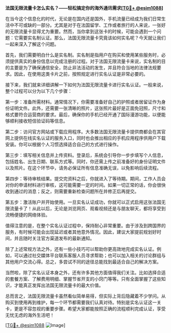 **法国无限流量卡怎么实名？——轻松搞定你的海外通讯需求[[TG💪+ @esim1088](https://t.me/s/esim1088)]**

在当今这个信息化的时代，无论是在国内还是国外，手机流量已经成为我们日常生活中不可或缺的一部分。尤其是对于在法国留学、工作或者旅行的人来说，一张好的无限流量卡显得尤为重要。然而，当你拿到这张卡的时候，可能会遇到一个问题：它需要实名制认证。那么，法国无限流量卡究竟该如何实名呢？今天就让我们一起来深入了解这个问题。

首先，我们需要明白什么是实名制。实名制是指用户在购买和使用某些服务时，必须提供真实的身份信息以完成注册的过程。对于法国无限流量卡来说，实名制的目的主要是为了确保通信安全，防止非法活动的发生，并且符合当地的法律法规要求。因此，在使用这类卡片之前，按照规定进行实名认证是非常必要的。

接下来，我们就来详细讲解一下如何为法国无限流量卡进行实名认证。一般来说，整个过程可以分为以下几个步骤：

第一步：准备所需材料。通常情况下，你需要准备好自己的护照或者居留证作为身份证明文件。此外，还需要一张清晰的照片，这张照片最好是正面免冠照，尺寸和格式要符合运营商的要求。最后，确保你的手机已经开通了国际漫游功能，以便能够顺利接收短信验证码等信息。

第二步：访问官方网站或下载应用程序。大多数法国无限流量卡提供商都会在其官网上提供在线实名认证的服务入口，同时也会推出相应的手机应用程序供用户下载安装。你可以根据个人习惯选择适合自己的方式进行操作。

第三步：填写相关信息并上传资料。登录后，系统会引导你一步步填写个人信息，包括姓名、出生日期、联系方式等。同时，你还需上传之前准备好的身份证明文件以及照片。在这个环节中，请务必保证所有信息准确无误，以免影响后续流程。

第四步：等待审核结果。提交完资料之后，你就进入了等待期。期间，工作人员会对你的申请材料进行审核，这可能需要一定的时间。如果一切正常的话，你会很快收到通过的消息；反之，则需要重新检查问题所在并修正后再提交。

第五步：激活账户并开始使用。一旦实名认证成功，你就可以正式启用这张法国无限流量卡了！从此以后，无论是浏览网页、观看视频还是与朋友聊天，都将享受到流畅便捷的网络体验。

值得注意的是，在整个实名认证过程中，保持耐心非常重要。由于涉及到跨国界的服务，有时候可能会出现延迟或者其他意外情况。因此，建议大家提前规划好时间，并且随时关注官方渠道发布的最新通知。

除了上述常规方法之外，还有一些小技巧可以帮助你更高效地完成实名认证。例如，可以通过社交媒体平台联系客服人员寻求帮助；也可以加入相关的讨论群组与其他用户交流心得。总之，多尝试不同的途径总能找到最适合自己的解决方案。

当然啦，除了实名认证本身之外，还有许多其他方面值得我们关注。比如选择合适的套餐方案、了解费用明细、掌握节省开支的小窍门等等。只有全面掌握了这些知识，才能真正发挥出法国无限流量卡的最大价值。

总而言之，法国无限流量卡虽然看似简单易得，但实际上背后隐藏着不少学问。从购买到使用再到维护，每一个环节都需要我们认真对待。特别是实名认证这一关卡，更是不容忽视的重要步骤。希望大家都能按照正确的流程顺利完成认证，享受无忧无虑的海外生活吧！

[[TG💪+ @esim1088](https://t.me/s/esim1088) ![Image](https://i.postimg.cc/4NQfJmqS/Snipaste-2025-05-13-00-14-12.png)]